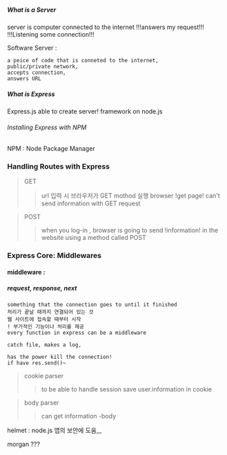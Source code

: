 ##### What is a Server
server is computer connected to the internet
!!!answers my request!!!
!!!Listening some connection!!!

Software Server :
```
a peice of code that is conneted to the internet,
public/private network,
accepts connection,
answers URL
```

##### What is Express 
Express.js
 able to create server!
 framework on node.js


###### Installing Express with NPM
NPM : Node Package Manager


### Handling Routes with Express

> GET
>  > url 입력 시 브라우저가 GET mothod 실행
>  > browser !get page!
>  > can't send information with GET request

> POST
>  > when you log-in , 
>  > browser is going to send !information! in the website using a method called POST


### Express Core: Middlewares

#### middleware :
##### request, response, next

```
something that the connection goes to until it finished
처리가 끝날 때까지 연결되어 있는 것
웹 사이트에 접속할 때부터 시작
! 부가적인 기능이나 처리를 제공
every function in express can be a middleware

catch file, makes a log, 

has the power kill the connection!
if have res.send()~
```

> cookie parser
>> to be able to handle session save user.information in cookie

> body parser
>> can get information -body

helmet : node.js 앱의 보안에 도움,,,

morgan ???
